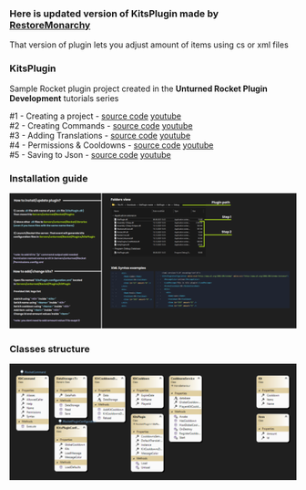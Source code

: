 ### Here is updated version of KitsPlugin made by [RestoreMonarchy](https://github.com/RestoreMonarchy)
That version of plugin lets you adjust amount of items using cs or xml files

### KitsPlugin
Sample Rocket plugin project created in the **Unturned Rocket Plugin Development** tutorials series

#1 - Creating a project - [source code](https://github.com/RestoreMonarchyPlugins/KitsPlugin/tree/part1) [youtube](https://www.youtube.com/watch?v=ngmD7Zx_iRw&list=PLFHvXbDC4Vk1NnS27INhLCfEwhzbiQYFA&index=2)  
#2 - Creating Commands - [source code](https://github.com/RestoreMonarchyPlugins/KitsPlugin/tree/part2) [youtube](https://www.youtube.com/watch?v=7DSVsGBcAdY&list=PLFHvXbDC4Vk1NnS27INhLCfEwhzbiQYFA&index=3)  
#3 - Adding Translations - [source code](https://github.com/RestoreMonarchyPlugins/KitsPlugin/tree/part3) [youtube](https://www.youtube.com/watch?v=wVfOWkkYFDs&list=PLFHvXbDC4Vk1NnS27INhLCfEwhzbiQYFA&index=4)  
#4 - Permissions & Cooldowns - [source code](https://github.com/RestoreMonarchyPlugins/KitsPlugin/tree/part4) [youtube](https://www.youtube.com/watch?v=xggQ78C4yFk&list=PLFHvXbDC4Vk1NnS27INhLCfEwhzbiQYFA&index=5)  
#5 - Saving to Json - [source code](https://github.com/RestoreMonarchyPlugins/KitsPlugin/tree/part5) [youtube](https://www.youtube.com/watch?v=3A_kcGX4HvY&list=PLFHvXbDC4Vk1NnS27INhLCfEwhzbiQYFA&index=6)  

### Installation guide

![alt text](https://github.com/qboww/KitsPlugin-Update/blob/master/KitsPlugin/Misc/ReadmePics/guide.png)

### Classes structure

![alt text](https://github.com/qboww/KitsPlugin-Update/blob/master/KitsPlugin/Misc/ReadmePics/diagram.png)
